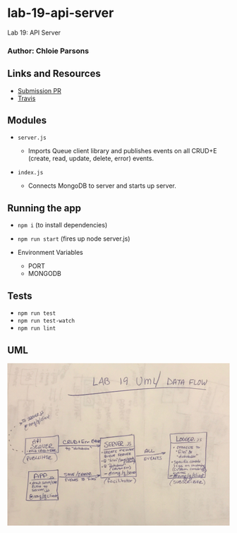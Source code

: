 # lab-19-api-server
Lab 19: API Server

### Author: Chloie Parsons 

## Links and Resources
* [Submission PR](https://github.com/chloieparsons-401-advanced-javascript/lab-19-api-server/pull/1)
* [Travis](https://www.travis-ci.com/chloieparsons-401-advanced-javascript/lab-19-api-server)


## Modules
* ```server.js``` 
    - Imports Queue client library and publishes events on all CRUD+E (create, read, update, delete, error) events.

* ```index.js``` 
    - Connects MongoDB to server and starts up server.

## Running the app
* ```npm i``` (to install dependencies)

* ```npm run start``` (fires up node server.js)

* Environment Variables
   - PORT
   - MONGODB

## Tests
* ```npm run test```
* ```npm run test-watch```
* ```npm run lint```

## UML
![API Server](assets/message_queue_server.JPG)
